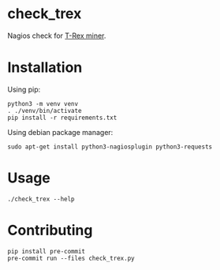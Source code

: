 # check_trex

Nagios check for [T-Rex miner](https://github.com/trexminer/T-Rex).

# Installation

Using pip:

```
python3 -m venv venv
. ./venv/bin/activate
pip install -r requirements.txt
```

Using debian package manager:

```
sudo apt-get install python3-nagiosplugin python3-requests
```

# Usage

```
./check_trex --help
```

# Contributing

```
pip install pre-commit
pre-commit run --files check_trex.py
```

